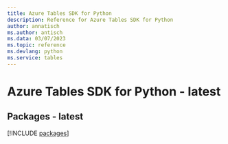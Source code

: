 ```yaml
---
title: Azure Tables SDK for Python
description: Reference for Azure Tables SDK for Python
author: annatisch
ms.author: antisch
ms.data: 03/07/2023
ms.topic: reference
ms.devlang: python
ms.service: tables
---
```

# Azure Tables SDK for Python - latest
## Packages - latest
[!INCLUDE [packages](tables-index.md)]